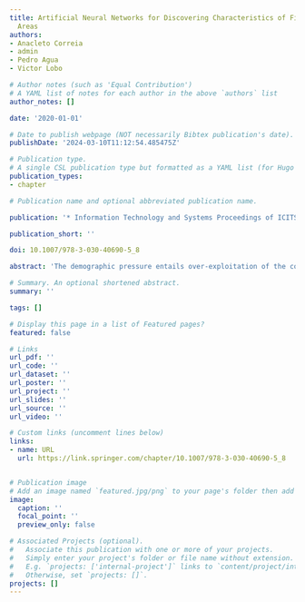 ```yaml
---
title: Artificial Neural Networks for Discovering Characteristics of Fishing Surveillance
  Areas
authors:
- Anacleto Correia
- admin
- Pedro Agua
- Victor Lobo

# Author notes (such as 'Equal Contribution')
# A YAML list of notes for each author in the above `authors` list
author_notes: []

date: '2020-01-01'

# Date to publish webpage (NOT necessarily Bibtex publication's date).
publishDate: '2024-03-10T11:12:54.485475Z'

# Publication type.
# A single CSL publication type but formatted as a YAML list (for Hugo requirements).
publication_types:
- chapter

# Publication name and optional abbreviated publication name.

publication: '* Information Technology and Systems Proceedings of ICITS 2020*'

publication_short: ''

doi: 10.1007/978-3-030-40690-5_8

abstract: 'The demographic pressure entails over-exploitation of the coastal regions and the consumption of marine resources in a non-sustainable manner, jeopardizing the species renewal. Several species are currently facing great threat of disappearing from Portuguese coastal waters, namely the Sardina pilchardus, due to illegal, unregulated or not reported fishing. The Portuguese Navy performs regular surveillance and monitoring of fishing activities for law enforcement. Those actions gather useful information about the fishing activity, specifically about the types of fishing gear used. Since the geo-spatial data on a regular map, by itself, was not enough to present a clear picture regarding the predominant type of fishing gears used for captured sardine in the Portuguese coastal areas, we applied an artificial neural network to georeferenced information in order to derive a new layer with the areas where the fishing gears used for Sardina pilchardus fishing are most likely to be found.'

# Summary. An optional shortened abstract.
summary: ''

tags: []

# Display this page in a list of Featured pages?
featured: false

# Links
url_pdf: ''
url_code: ''
url_dataset: ''
url_poster: ''
url_project: ''
url_slides: ''
url_source: ''
url_video: ''

# Custom links (uncomment lines below)
links:
- name: URL
  url: https://link.springer.com/chapter/10.1007/978-3-030-40690-5_8


# Publication image
# Add an image named `featured.jpg/png` to your page's folder then add a caption below.
image:
  caption: ''
  focal_point: ''
  preview_only: false

# Associated Projects (optional).
#   Associate this publication with one or more of your projects.
#   Simply enter your project's folder or file name without extension.
#   E.g. `projects: ['internal-project']` links to `content/project/internal-project/index.md`.
#   Otherwise, set `projects: []`.
projects: []
---
```



